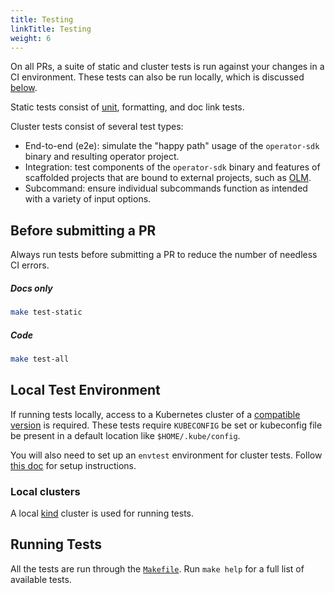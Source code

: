 ```yaml
---
title: Testing
linkTitle: Testing
weight: 6
---
```


On all PRs, a suite of static and cluster tests is run against your changes in a CI environment.
These tests can also be run locally, which is discussed [below](#local-test-environment).

Static tests consist of [unit][unit-tests], formatting, and doc link tests.

Cluster tests consist of several test types:
- End-to-end (e2e): simulate the "happy path" usage of the `operator-sdk` binary and resulting operator project.
- Integration: test components of the `operator-sdk` binary and features of scaffolded projects that are
bound to external projects, such as [OLM][olm].
- Subcommand: ensure individual subcommands function as intended with a variety of input options.

## Before submitting a PR

Always run tests before submitting a PR to reduce the number of needless CI errors.

##### Docs only

```sh
make test-static
```

##### Code

```sh
make test-all
```


## Local Test Environment

If running tests locally, access to a Kubernetes cluster of a [compatible version][k8s-version-compat] is required.
These tests require `KUBECONFIG` be set or kubeconfig file be present in a default location like `$HOME/.kube/config`.

You will also need to set up an `envtest` environment for cluster tests. Follow [this doc][envtest-setup]
for setup instructions.

### Local clusters

A local [kind][kind] cluster is used for running tests.

## Running Tests

All the tests are run through the [`Makefile`][makefile]. Run `make help` for a full list of available tests.

[unit-tests]: https://onsi.github.io/gomega/
[olm]: https://olm.operatorframework.io/
[minikube]: https://kubernetes.io/docs/setup/learning-environment/minikube/
[kind]: https://kind.sigs.k8s.io/
[envtest-setup]:https://book.kubebuilder.io/reference/envtest.html
[makefile]: https://github.com/operator-framework/operator-sdk/blob/master/Makefile
[k8s-version-compat]:/docs/overview#kubernetes-version-compatibility
